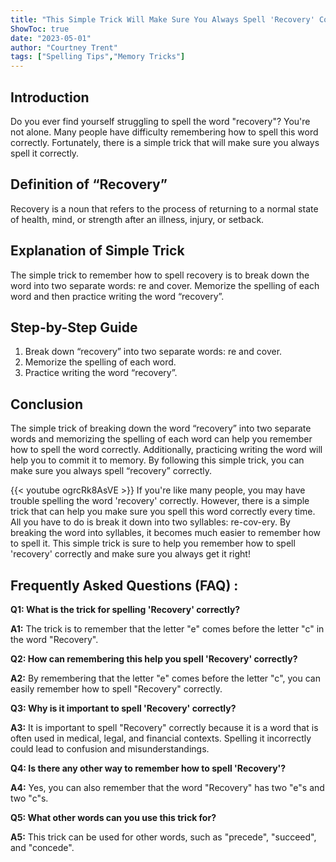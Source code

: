 ```yaml
---
title: "This Simple Trick Will Make Sure You Always Spell 'Recovery' Correctly!"
ShowToc: true 
date: "2023-05-01"
author: "Courtney Trent" 
tags: ["Spelling Tips","Memory Tricks"]
---
```

## Introduction
Do you ever find yourself struggling to spell the word "recovery"? You're not alone. Many people have difficulty remembering how to spell this word correctly. Fortunately, there is a simple trick that will make sure you always spell it correctly. 

## Definition of “Recovery”
Recovery is a noun that refers to the process of returning to a normal state of health, mind, or strength after an illness, injury, or setback. 

## Explanation of Simple Trick
The simple trick to remember how to spell recovery is to break down the word into two separate words: re and cover. Memorize the spelling of each word and then practice writing the word “recovery”. 

## Step-by-Step Guide
1. Break down “recovery” into two separate words: re and cover.
2. Memorize the spelling of each word.
3. Practice writing the word “recovery”.

## Conclusion
The simple trick of breaking down the word “recovery” into two separate words and memorizing the spelling of each word can help you remember how to spell the word correctly. Additionally, practicing writing the word will help you to commit it to memory. By following this simple trick, you can make sure you always spell “recovery” correctly.

{{< youtube ogrcRk8AsVE >}} 
If you're like many people, you may have trouble spelling the word 'recovery' correctly. However, there is a simple trick that can help you make sure you spell this word correctly every time. All you have to do is break it down into two syllables: re-cov-ery. By breaking the word into syllables, it becomes much easier to remember how to spell it. This simple trick is sure to help you remember how to spell 'recovery' correctly and make sure you always get it right!

## Frequently Asked Questions (FAQ) :
**Q1: What is the trick for spelling 'Recovery' correctly?**

**A1:** The trick is to remember that the letter "e" comes before the letter "c" in the word "Recovery".

**Q2: How can remembering this help you spell 'Recovery' correctly?**

**A2:** By remembering that the letter "e" comes before the letter "c", you can easily remember how to spell "Recovery" correctly.

**Q3: Why is it important to spell 'Recovery' correctly?**

**A3:** It is important to spell "Recovery" correctly because it is a word that is often used in medical, legal, and financial contexts. Spelling it incorrectly could lead to confusion and misunderstandings.

**Q4: Is there any other way to remember how to spell 'Recovery'?**

**A4:** Yes, you can also remember that the word "Recovery" has two "e"s and two "c"s.

**Q5: What other words can you use this trick for?**

**A5:** This trick can be used for other words, such as "precede", "succeed", and "concede".





